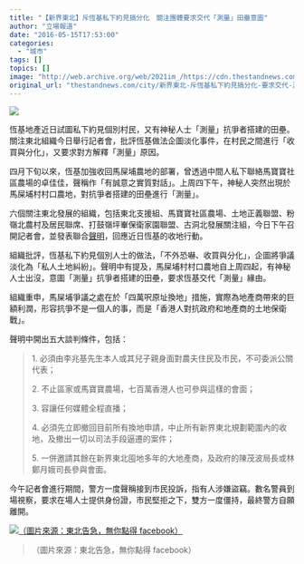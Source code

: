 ```yaml
---
title: "【新界東北】斥恆基私下約見搞分化　關注團體要求交代「測量」田壘意圖"
author: "立場報道"
date: "2016-05-15T17:53:00"
categories:
  - "城市"
tags: []
topics: []
image: "http://web.archive.org/web/2021im_/https://cdn.thestandnews.com/media/photos/cache/IMG_20160514_161826_1_gKxVi_1200x0.jpg"
original_url: "thestandnews.com/city/新界東北-斥恆基私下約見搞分化-要求交代-測量-田壘意圖"
---
```

![](http://web.archive.org/web/2021im_/https://cdn.thestandnews.com/media/photos/cache/IMG_20160514_161826_1_gKxVi_1200x0.jpg)

恆基地產近日試圖私下約見個別村民，又有神秘人士「測量」抗爭者搭建的田壘。關注東北組織今日舉行記者會，批評恆基做法企圖淡化事件，在村民之間進行「收買與分化」，又要求對方解釋「測量」原因。

四月下旬以來，恆基加強收回馬屎埔農地的部署，曾透過中間人私下聯絡馬寶寶社區農場的卓佳佳，聲稱作「有誠意之實質對話」。上周四下午，神秘人突然出現於馬屎埔村村口農地，對抗爭者搭建的田壘進行「測量」。

六個關注東北發展的組織，包括東北支援組、馬寶寶社區農場、土地正義聯盟、粉嶺北農村及居民聯席、打鼓嶺坪輋保衛家園聯盟、古洞北發展關注組，今日下午召開記者會，並發表聯合[聲明](http://web.archive.org/web/20210628224449/https://www.facebook.com/lovenent/photos/a.481177521992206.1073741828.480801485363143/923217334454887/?type=3)，回應近日恆基的收地行動。

組織批評，恆基私下約見個別人士的做法，「不外恐嚇、收買與分化」，企圖將爭議淡化為「私人土地糾紛」。聲明中有提及，馬屎埔村村口農地自上周四起，有神秘人士出沒，意圖「測量」抗爭者搭建的田壘，要求恆基交代「測量」緣由。

組織重申，馬屎埔爭議之處在於「四萬呎原址換地」措施，實際為地產商帶來的巨額利潤，形容抗爭不是一個人的事，而是「香港人對抗政府和地產商的土地保衛戰」。

聲明中開出五大談判條件，包括：

> 1\. 必須由李兆基先生本人或其兒子親身面對農夫住民及巿民，不可委派公關代表；
> 
> 2\. 不止區家或馬寶寶農場，七百萬香港人也可參與這樣的會面；
> 
> 3\. 容讓任何媒體全程直播；
> 
> 4\. 必須先立即撤回目前所有換地申請，中止所有新界東北規劃範圍內的收地，及撤出一切以司法手段逼遷的案件；
> 
> 5\. 一併邀請其餘在新界東北囤地多年的大地產商，及政府的陳茂波局長或林鄭月娥司長參與會面。

今午記者會進行期間，警方一度聲稱接到市民投訴，指有人涉嫌盜竊。數名警員到場視察，要求在場人士提供身份證，市民堅拒之下，雙方一度僵持，最終警方自願離開。

[![（圖片來源：東北告急，無你點得 facebook）](http://web.archive.org/web/2021im_/https://cdn.thestandnews.com/media/photos/cache/13177051_923217334454887_2525533552152085263_n_6PA8w_1200x0.jpg)](http://web.archive.org/web/20210628224449/https://cdn.thestandnews.com/media/photos/cache/13177051_923217334454887_2525533552152085263_n_6PA8w_1200x0.jpg)

> （圖片來源：東北告急，無你點得 facebook）